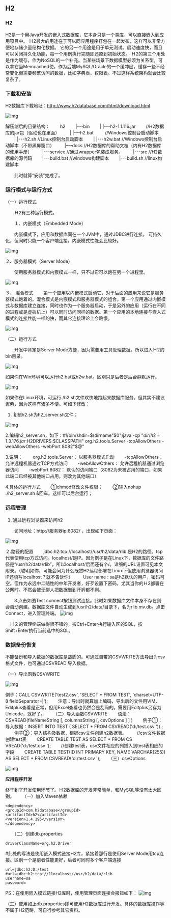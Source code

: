 ## H2

### H2

H2是一个用Java开发的嵌入式数据库，它本身只是一个类库，可以直接嵌入到应用项目中。
Ｈ2最大的用途在于可以同应用程序打包在一起发布，这样可以非常方便地存储少量结构化数据。
它的另一个用途是用于单元测试。启动速度快，而且可以关闭持久化功能，每一个用例执行完随即还原到初始状态。
Ｈ2的第三个用处是作为缓存，作为NoSQL的一个补充。当某些场景下数据模型必须为关系型，可以拿它当Memcached使，作为后端MySQL/Oracle的一个缓冲层，缓存一些不经常变化但需要频繁访问的数据，比如字典表、权限表。不过这样系统架构就会比较复杂了。

### 下载和安装

H2数据库下载地址：http://www.h2database.com/html/download.html

![img](https://img-blog.csdn.net/20170621132208185?watermark/2/text/aHR0cDovL2Jsb2cuY3Nkbi5uZXQvZmFucGVpemhvbmc=/font/5a6L5L2T/fontsize/400/fill/I0JBQkFCMA==/dissolve/70/gravity/Center)

解压缩后的目录结构：
　　h2
　　|---bin
　　|    |---h2-1.1.116.jar 　　//H2数据库的jar包（驱动也在里面）
　　|    |---h2.bat         　　   //Windows控制台启动脚本
　　|    |---h2.sh                  //Linux控制台启动脚本
　　|    |---h2w.bat              //Windows控制台启动脚本（不带黑屏窗口）
　　|---docs                       //H2数据库的帮助文档（内有H2数据库的使用手册）
　　|---service //通过wrapper包装成服务。
　　|---src //H2数据库的源代码
　　|---build.bat //windows构建脚本
　　|---build.sh //linux构建脚本

　　此时就算“安装”完成了。

### **运行模式与运行方式**

（一）运行模式

　　Ｈ2有三种运行模式。

　　１、内嵌模式（Embedded Mode）

　　内嵌模式下，应用和数据库同在一个JVM中，通过JDBC进行连接。 可持久化，但同时只能一个客户端连接。内嵌模式性能会比较好。

![img](https://img-blog.csdn.net/20170621132232562?watermark/2/text/aHR0cDovL2Jsb2cuY3Nkbi5uZXQvZmFucGVpemhvbmc=/font/5a6L5L2T/fontsize/400/fill/I0JBQkFCMA==/dissolve/70/gravity/Center)

２、服务器模式（Server Mode）

　　使用服务器模式和内嵌模式一样，只不过它可以跑在另一个进程里。

![img](https://img-blog.csdn.net/20170621132255263?watermark/2/text/aHR0cDovL2Jsb2cuY3Nkbi5uZXQvZmFucGVpemhvbmc=/font/5a6L5L2T/fontsize/400/fill/I0JBQkFCMA==/dissolve/70/gravity/Center)

３、 混合模式
　　第一个应用以内嵌模式启动它，对于后面的应用来说它是服务器模式跑着的。混合模式是内嵌模式和服务器模式的组合。第一个应用通过内嵌模式与数据库建立连接，同时也作为一个服务器启动，于是另外的应用（运行在不同的进程或是虚拟机上）可以同时访问同样的数据。第一个应用的本地连接与嵌入式模式的连接性能一样的快，而其它连接理论上会略慢。 

![img](https://img-blog.csdn.net/20170621132322904?watermark/2/text/aHR0cDovL2Jsb2cuY3Nkbi5uZXQvZmFucGVpemhvbmc=/font/5a6L5L2T/fontsize/400/fill/I0JBQkFCMA==/dissolve/70/gravity/Center)

（二）运行方式

　　开发中肯定是Server Mode方便，因为需要用工具管理数据。所以进入Ｈ2的bin目录。

![img](https://img-blog.csdn.net/20170621132342072?watermark/2/text/aHR0cDovL2Jsb2cuY3Nkbi5uZXQvZmFucGVpemhvbmc=/font/5a6L5L2T/fontsize/400/fill/I0JBQkFCMA==/dissolve/70/gravity/Center)

如果你在Win环境可以运行h2.bat或h2w.bat。区别只是后者是后台静默运行。

![img](https://img-blog.csdn.net/20170621132400990?watermark/2/text/aHR0cDovL2Jsb2cuY3Nkbi5uZXQvZmFucGVpemhvbmc=/font/5a6L5L2T/fontsize/400/fill/I0JBQkFCMA==/dissolve/70/gravity/Center)

如果你在Linux环境，可运行./h2.sh文件欢快地跑起来数据库服务。但其实不建议酱紫，因为这样有诸多不便。可如下修改：

1. 复制h2.sh为h2_server.sh文件；

![img](https://img-blog.csdn.net/20170621132429969?watermark/2/text/aHR0cDovL2Jsb2cuY3Nkbi5uZXQvZmFucGVpemhvbmc=/font/5a6L5L2T/fontsize/400/fill/I0JBQkFCMA==/dissolve/70/gravity/Center)





2.编辑h2_server.sh，如下：#!/bin/shdir=$(dirname"$0")java -cp "$dir/h2-1.3.176.jar:$H2DRIVERS:$CLASSPATH" org.h2.tools.Server -tcpAllowOthers -webAllowOthers -webPort 8082"$@"

3.说明： 
　　org.h2.tools.Server： 以服务器模式启动 
　　-tcpAllowOthers： 允许远程机器通过TCP方式访问 
　　-webAllowOthers： 允许远程机器通过浏览器访问 
　　-webPort 8082： 默认的访问端口（8082为未被占用的端口，如果此端口已经被其他端口占用，则改为其他端口）

4.具体的运行方式
　　①chmod修改文件权限；
　　②输入nohup ./h2_server.sh &回车。这样可以后台运行；

### **远程管理**

1. 通过远程浏览器来访问h2 

　　访问地址：http://服务器ip:8082/ ，出现如下页面：

![img](https://img-blog.csdn.net/20170621132523077?watermark/2/text/aHR0cDovL2Jsb2cuY3Nkbi5uZXQvZmFucGVpemhvbmc=/font/5a6L5L2T/fontsize/400/fill/I0JBQkFCMA==/dissolve/70/gravity/Center)

２.路径的配置
　　jdbc:h2:tcp://localhost//usr/h2/data/rlib 是H2的路径。tcp代表使用tcp方式访问。localhost/是IP。因为例子是在Linux下，数据库的文件路径是“/usr/h2/data/rlib”，所以localhost/后面还有个/。详细的URL设置可见本文附录。（聪明如你，可能会问为什么既然H2远程部署在Linux下但使用浏览器访问IP还填写localhost？就不告诉你）
　　User name : sa是h2默认的用户，密码可空。但作为永远中二随性的中年开发者，好歹设置下密码，尤其当你的Ｈ2部署在公网时。不然会被无聊人把数据删到汗裤都不剩。

　　3.点击如图Test connect按钮测试连接。此时如果数据库文件本身不存在则会自动创建。数据库文件自动生成到/usr/h2/data/目录下，名为rlib.mv.db。点击Connect，进入管理终端。
![img](https://img-blog.csdn.net/20170621132542921?watermark/2/text/aHR0cDovL2Jsb2cuY3Nkbi5uZXQvZmFucGVpemhvbmc=/font/5a6L5L2T/fontsize/400/fill/I0JBQkFCMA==/dissolve/70/gravity/Center)

　Ｈ２的管理终端做得很不错的。按Ctrl+Enter执行输入区的SQL，按Shift+Enter执行当前选中的SQL。

### **数据备份恢复**

不能备份和导入数据的数据库是跛脚的。可通过自带的CSVWRITE方法导出为csv格式文件，也可通过CSVREAD 导入数据。

（一）导出函数CSVWRITE

![img](https://img-blog.csdn.net/20170621132605057?watermark/2/text/aHR0cDovL2Jsb2cuY3Nkbi5uZXQvZmFucGVpemhvbmc=/font/5a6L5L2T/fontsize/400/fill/I0JBQkFCMA==/dissolve/70/gravity/Center)

例子：CALL CSVWRITE('test2.csv', 'SELECT * FROM TEST', 'charset=UTF-8 fieldSeparator=|');
　　注意：导出时就算加上编码，导出后的文件用VIM、Editplus查看是正常，但用Excel查看也仍然会是乱码的。需要用Editplus另存为Unicode，就好了。
　　（二）导入函数CSVWRITE
　　语法：CSVREAD(fileNameString [, columnsString [, csvOptions ] ] )
　　例子①：导入数据：INSERT INTO TEST ( SELECT * FROM CSVREAD('d:/test.csv ')) ;
　　例子②：导入结构及数据，根据csv文件创建h2数据表。
　　//csv文件数据创建test表
　　CREATE TABLE TEST AS SELECT * FROM CS VREAD('d:/test.csv ');
　　//创建test表，csv文件相应的列插入到test表相应的字段
　　CREATE TABLE TEST(ID INT PRIMARY KEY, NAME VARCHAR(255)) AS SELECT * FROM CSVREAD('d:/test.csv ');
　　（三）csvOptions

![img](https://img-blog.csdn.net/20170621132625122?watermark/2/text/aHR0cDovL2Jsb2cuY3Nkbi5uZXQvZmFucGVpemhvbmc=/font/5a6L5L2T/fontsize/400/fill/I0JBQkFCMA==/dissolve/70/gravity/Center)

**应用程序开发**

终于到了开发使用环节了。Ｈ2数据库的开发非常简单，和MySQL等没有太大区别。
　　（一）加入Maven依赖

```
<dependency>
<groupId>com.h2database</groupId>
<artifactId>h2</artifactId>
<version>1.4.195</version>
</dependency>
```

　　（二）创建db.properties

```
driverClassName=org.h2.Driver
```

#此处的写法是使用嵌入模式链接H2库，紧接着那行是使用Server Mode用tcp连接。区别一个是前者性能更好，后者可同时多个客户端连接

```
url=jdbc:h2:D:/test
#url=jdbc:h2:tcp://1localhost//usr/h2/data/rlib
username=sa
password=
```

PS：在使用嵌入模式链接H2库时，使用管理页面连接会报错如下：
![img](https://img-blog.csdn.net/20170621132645585?watermark/2/text/aHR0cDovL2Jsb2cuY3Nkbi5uZXQvZmFucGVpemhvbmc=/font/5a6L5L2T/fontsize/400/fill/I0JBQkFCMA==/dissolve/70/gravity/Center)

（三）使用如上db.properties即可使用H2数据库进行开发。具体的数据库操作等不属于H2范畴，可自行参考其它资料。





